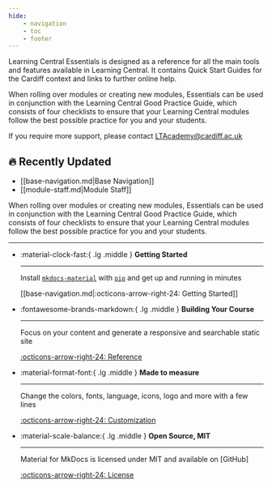 ```yaml
---
hide:
    - navigation
    - toc
    - footer
---
```


<div class="flex-container" markdown>
<div class="flex-item flex-400" markdown>

Learning Central Essentials is designed as a reference for all the main tools and features available in Learning Central. It contains Quick Start Guides for the Cardiff context and links to further online help.

When rolling over modules or creating new modules, Essentials can be used in conjunction with the Learning Central Good Practice Guide, which consists of four checklists to ensure that your Learning Central modules follow the best possible practice for you and your students.

If you require more support, please contact LTAcademy@cardiff.ac.uk
    
</div>

<div class="flex-item flex-200" markdown>

<div class="card" markdown>

## 🔥 Recently Updated
- [[base-navigation.md|Base Navigation]]
- [[module-staff.md|Module Staff]]

When rolling over modules or creating new modules, Essentials can be used in conjunction with the Learning Central Good Practice Guide, which consists of four checklists to ensure that your Learning Central modules follow the best possible practice for you and your students.
</div>
</div>
</div>

---

<div class="grid cards" markdown>

-   :material-clock-fast:{ .lg .middle } __Getting Started__

    ---

    Install [`mkdocs-material`](#) with [`pip`](#) and get up
    and running in minutes

    [[base-navigation.md|:octicons-arrow-right-24: Getting Started]]

-   :fontawesome-brands-markdown:{ .lg .middle } __Building Your Course__

    ---

    Focus on your content and generate a responsive and searchable static site

    [:octicons-arrow-right-24: Reference](#)

-   :material-format-font:{ .lg .middle } __Made to measure__

    ---

    Change the colors, fonts, language, icons, logo and more with a few lines

    [:octicons-arrow-right-24: Customization](#)

-   :material-scale-balance:{ .lg .middle } __Open Source, MIT__

    ---

    Material for MkDocs is licensed under MIT and available on [GitHub]

    [:octicons-arrow-right-24: License](#)

</div>




